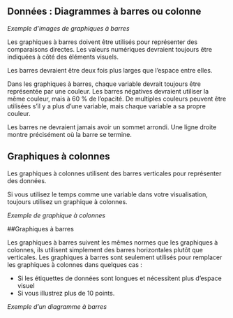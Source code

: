 ## Données : Diagrammes à barres ou colonne

*Exemple d’images de graphiques à barres*

Les graphiques à barres doivent être utilisés pour représenter des comparaisons directes. Les valeurs numériques devraient toujours être indiquées à côté des éléments visuels.

Les barres devraient être deux fois plus larges que l’espace entre elles.

Dans les graphiques à barres, chaque variable devrait toujours être représentée par une couleur. Les barres négatives devraient utiliser la même couleur, mais à 60 % de l’opacité. De multiples couleurs peuvent être utilisées s’il y a plus d’une variable, mais chaque variable a sa propre couleur.

Les barres ne devraient jamais avoir un sommet arrondi. Une ligne droite montre précisément où la barre se termine.

## Graphiques à colonnes

Les graphiques à colonnes utilisent des barres verticales pour représenter des données.

Si vous utilisez le temps comme une variable dans votre visualisation, toujours utilisez un graphique à colonnes.

*Exemple de graphique à colonnes*

##Graphiques à barres

Les graphiques à barres suivent les mêmes normes que les graphiques à colonnes, ils utilisent simplement des barres horizontales plutôt que verticales. Les graphiques à barres sont seulement utilisés pour remplacer les graphiques à colonnes dans quelques cas :
*	Si les étiquettes de données sont longues et nécessitent plus d’espace visuel
*	Si vous illustrez plus de 10 points.

*Exemple d’un diagramme à barres*
